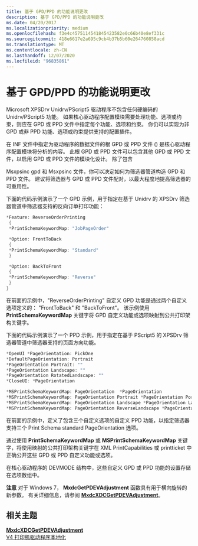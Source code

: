 ```yaml
---
title: 基于 GPD/PPD 的功能说明更改
description: 基于 GPD/PPD 的功能说明更改
ms.date: 04/20/2017
ms.localizationpriority: medium
ms.openlocfilehash: f3e4c4575114541845423582e0c66b40e8ef331c
ms.sourcegitcommit: 418e6617e2a695c9cb4b37b5b60e264760858acd
ms.translationtype: MT
ms.contentlocale: zh-CN
ms.lasthandoff: 12/07/2020
ms.locfileid: "96835861"
---
```

# <a name="gpdppd-based-feature-description-changes"></a>基于 GPD/PPD 的功能说明更改


Microsoft XPSDrv Unidrv/PScript5 驱动程序不包含任何硬编码的 Unidrv/PScript5 功能。 如果核心驱动程序配置模块需要处理功能、选项或约束，则应在 GPD 或 PPD 文件中指定每个功能、选项和约束。 你仍可以实现为非 GPD 或非 PPD 功能、选项或约束提供支持的配置插件。

在 INF 文件中指定为驱动程序的数据文件的根 GPD 或 PPD 文件 () 是核心驱动程序配置模块将分析的内容。 此根 GPD 或 PPD 文件可以包含其他 GPD 或 PPD 文件，以启用 GPD 或 PPD 文件的模块化设计。 除了包含

Msxpsinc gpd 和 Msxpsinc 文件，你可以决定如何为筛选器管道构造 GPD 和 PPD 文件。 建议将筛选器与 GPD 或 PPD 文件配对，以最大程度地提高筛选器的可重用性。

下面的代码示例演示了一个 GPD 示例，用于指定在基于 Unidrv 的 XPSDrv 筛选器管道中筛选器支持的反向订单打印功能：

```cpp
*Feature: ReverseOrderPrinting
 {
 *PrintSchemaKeywordMap: "JobPageOrder"

 *Option: FrontToBack
 {
 *PrintSchemaKeywordMap: "Standard"
 }

 *Option: BackToFront
 {
 *PrintSchemaKeywordMap: "Reverse"
 }
}
```

在前面的示例中，"ReverseOrderPrinting" 自定义 GPD 功能是通过两个自定义选项定义的： "FrontToBack" 和 "BackToFront"。 该示例使用 **PrintSchemaKeywordMap** 关键字将 GPD 自定义功能或选项映射到公共打印架构关键字。

下面的代码示例演示了一个 PPD 示例，用于指定在基于 PScript5 的 XPSDrv 筛选器管道中筛选器支持的页面方向功能。

```cpp
*OpenUI *PageOrientation: PickOne
*DefaultPageOrientation: Portrait
*PageOrientation Portrait: ""
*PageOrientation Landscape: ""
*PageOrientation RotatedLandscape: ""
*CloseUI: *PageOrientation

*MSPrintSchemaKeywordMap: PageOrientation  *PageOrientation
*MSPrintSchemaKeywordMap: PageOrientation Portrait *PageOrientation Portrait
*MSPrintSchemaKeywordMap: PageOrientation Landscape *PageOrientation Landscape
*MSPrintSchemaKeywordMap: PageOrientation ReverseLandscape *PageOrientation RotatedLandscape
```

在前面的示例中，定义了包含三个自定义选项的自定义 PPD 功能，以指定筛选器支持三个 Print Schema standard PageOrientation 选项。

通过使用 **PrintSchemaKeywordMap** 或 **MSPrintSchemaKeywordMap** 关键字，将使用映射的公共打印架构关键字在 XML PrintCapabilities 或 printticket 中正确公开这些 GPD 或 PPD 自定义功能或选项。

在核心驱动程序的 DEVMODE 结构中，这些自定义 GPD 或 PPD 功能的设置存储在选项数组中。

**注意**   对于 Windows 7， **MxdcGetPDEVAdjustment** 函数具有用于横向旋转的新参数。 有关详细信息，请参阅 [**MxdcXDCGetPDEVAdjustment**](/windows-hardware/drivers/ddi/mxdc/nf-mxdc-mxdcgetpdevadjustment)。

 

## <a name="related-topics"></a>相关主题
[**MxdcXDCGetPDEVAdjustment**](/windows-hardware/drivers/ddi/mxdc/nf-mxdc-mxdcgetpdevadjustment)  
[V4 打印机驱动程序本地化](v4-driver-localization.md)
